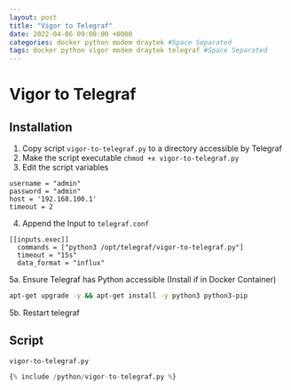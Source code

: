 ```yaml
---
layout: post
title: "Vigor to Telegraf"
date: 2022-04-06 09:00:00 +0000
categories: docker python modem draytek #Space Separated
tags: docker python vigor modem draytek telegraf #Space Separated
---
```


# Vigor to Telegraf

## Installation

1. Copy script `vigor-to-telegraf.py` to a directory accessible by Telegraf
2. Make the script executable `chmod +x vigor-to-telegraf.py`
3. Edit the script variables

```
username = "admin"
password = "admin"
host = '192.168.100.1'
timeout = 2
```
4. Append the Input to `telegraf.conf`

```
[[inputs.exec]]
  commands = ["python3 /opt/telegraf/vigor-to-telegraf.py"]
  timeout = "15s"
  data_format = "influx"
```
5a. Ensure Telegraf has Python accessible (Install if in Docker Container)

```sh
apt-get upgrade -y && apt-get install -y python3 python3-pip
```

5b. Restart telegraf

## Script

`vigor-to-telegraf.py`

```py
{% include /python/vigor-to-telegraf.py %}
```